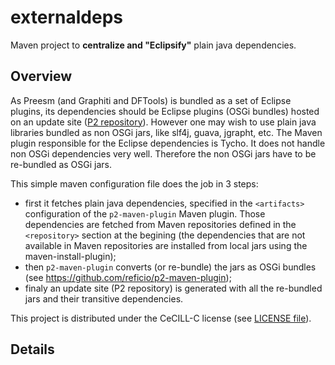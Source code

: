 # externaldeps

Maven project to **centralize and "Eclipsify"** plain java dependencies.

## Overview

As Preesm (and Graphiti and DFTools) is bundled as a set of Eclipse plugins, its dependencies should be Eclipse plugins (OSGi bundles)
hosted on an update site ([P2 repository](https://dzone.com/articles/understanding-eclipse-p2-provi)). However one may wish to use plain java libraries bundled as non OSGi jars, like slf4j, guava, jgrapht, etc. The Maven plugin responsible for the Eclipse dependencies is Tycho. It does not handle non OSGi dependencies very well. Therefore the non OSGi jars have to be re-bundled as OSGi jars.

This simple maven configuration file does the job in 3 steps:
 - first it fetches plain java dependencies, specified in the `<artifacts>` configuration of the `p2-maven-plugin` Maven plugin. Those dependencies are fetched from Maven repositories defined in the `<repository>` section at the begining (the dependencies that are not available in Maven repositories are installed from local jars using the maven-install-plugin);
 - then `p2-maven-plugin` converts (or re-bundle) the jars as OSGi bundles (see https://github.com/reficio/p2-maven-plugin);
 - finaly an update site (P2 repository) is generated with all the re-bundled jars and their transitive dependencies.

This project is distributed under the CeCILL-C license (see [LICENSE file](LICENSE)).

## Details

